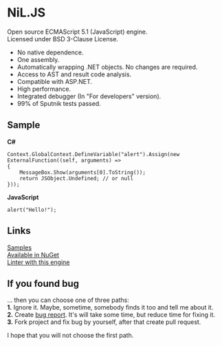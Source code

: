 
NiL.JS
======
    
Open source ECMAScript 5.1 (JavaScript) engine.<br/>
Licensed under BSD 3-Clause License.
    
* No native dependence.
* One assembly.
* Automatically wrapping .NET objects. No changes are required.
* Access to AST and result code analysis.
* Compatible with ASP.NET.
* High performance.
* Integrated debugger (In "For developers" version).
* 99% of Sputnik tests passed.

## Sample
    
**C\#**

    Context.GlobalContext.DefineVariable("alert").Assign(new ExternalFunction((self, arguments) =>
    {
        MessageBox.Show(arguments[0].ToString());
        return JSObject.Undefined; // or null
    }));

**JavaScript**
    
    alert("Hello!");

## Links

[Samples](https://github.com/nilproject/NiL.JS/wiki/Samples)  
[Available in NuGet](https://www.nuget.org/packages/NiL.JS)  
[Linter with this engine](http://nilproject.net/linter.html)  

## If you found bug

... then you can choose one of three paths:  
  **1.** Ignore it. Maybe, sometime, somebody finds it too and tell me about it.  
  **2.** Create [bug report](https://github.com/nilproject/NiL.JS/issues). It's will take some time, but reduce time for fixing it.  
  **3.** Fork project and fix bug by yourself, after that create pull request.  

I hope that you will not choose the first path.
